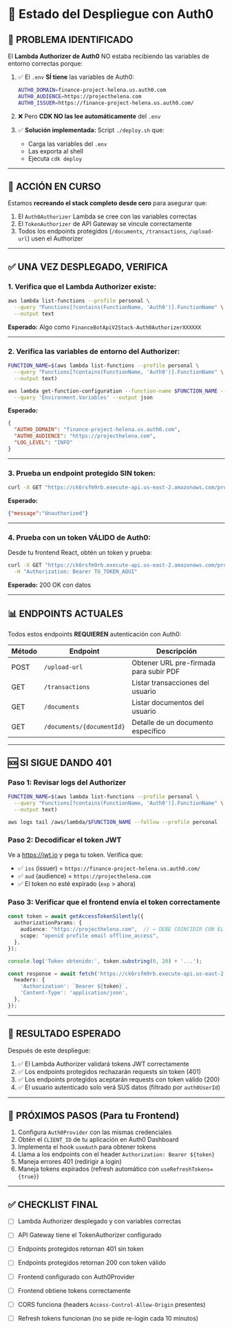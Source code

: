 # 🔐 Estado del Despliegue con Auth0

## 🚨 PROBLEMA IDENTIFICADO

El **Lambda Authorizer de Auth0** NO estaba recibiendo las variables de entorno correctas porque:

1. ✅ El `.env` **SÍ tiene** las variables de Auth0:
   ```bash
   AUTH0_DOMAIN=finance-project-helena.us.auth0.com
   AUTH0_AUDIENCE=https://projecthelena.com
   AUTH0_ISSUER=https://finance-project-helena.us.auth0.com/
   ```

2. ❌ Pero **CDK NO las lee automáticamente** del `.env`

3. ✅ **Solución implementada:** Script `./deploy.sh` que:
   - Carga las variables del `.env`
   - Las exporta al shell
   - Ejecuta `cdk deploy`

---

## 🔄 ACCIÓN EN CURSO

Estamos **recreando el stack completo desde cero** para asegurar que:

1. El `Auth0Authorizer` Lambda se cree con las variables correctas
2. El `TokenAuthorizer` de API Gateway se vincule correctamente
3. Todos los endpoints protegidos (`/documents`, `/transactions`, `/upload-url`) usen el Authorizer

---

## ✅ UNA VEZ DESPLEGADO, VERIFICA

### **1. Verifica que el Lambda Authorizer existe:**

```bash
aws lambda list-functions --profile personal \
  --query "Functions[?contains(FunctionName, 'Auth0')].FunctionName" \
  --output text
```

**Esperado:** Algo como `FinanceBotApiV2Stack-Auth0AuthorizerXXXXXX`

---

### **2. Verifica las variables de entorno del Authorizer:**

```bash
FUNCTION_NAME=$(aws lambda list-functions --profile personal \
  --query "Functions[?contains(FunctionName, 'Auth0')].FunctionName" \
  --output text)

aws lambda get-function-configuration --function-name $FUNCTION_NAME --profile personal \
  --query 'Environment.Variables' --output json
```

**Esperado:**
```json
{
  "AUTH0_DOMAIN": "finance-project-helena.us.auth0.com",
  "AUTH0_AUDIENCE": "https://projecthelena.com",
  "LOG_LEVEL": "INFO"
}
```

---

### **3. Prueba un endpoint protegido SIN token:**

```bash
curl -X GET "https://ck6rsfm9rb.execute-api.us-east-2.amazonaws.com/prod/documents?limit=5"
```

**Esperado:** 
```json
{"message":"Unauthorized"}
```

---

### **4. Prueba con un token VÁLIDO de Auth0:**

Desde tu frontend React, obtén un token y prueba:

```bash
curl -X GET "https://ck6rsfm9rb.execute-api.us-east-2.amazonaws.com/prod/documents?limit=5" \
  -H "Authorization: Bearer TU_TOKEN_AQUI"
```

**Esperado:** 200 OK con datos

---

## 📊 ENDPOINTS ACTUALES

Todos estos endpoints **REQUIEREN** autenticación con Auth0:

| Método | Endpoint | Descripción |
|--------|----------|-------------|
| POST | `/upload-url` | Obtener URL pre-firmada para subir PDF |
| GET | `/transactions` | Listar transacciones del usuario |
| GET | `/documents` | Listar documentos del usuario |
| GET | `/documents/{documentId}` | Detalle de un documento específico |

---

## 🆘 SI SIGUE DANDO 401

### **Paso 1: Revisar logs del Authorizer**

```bash
FUNCTION_NAME=$(aws lambda list-functions --profile personal \
  --query "Functions[?contains(FunctionName, 'Auth0')].FunctionName" \
  --output text)

aws logs tail /aws/lambda/$FUNCTION_NAME --follow --profile personal
```

### **Paso 2: Decodificar el token JWT**

Ve a https://jwt.io y pega tu token. Verifica que:
- ✅ `iss` (issuer) = `https://finance-project-helena.us.auth0.com/`
- ✅ `aud` (audience) = `https://projecthelena.com`
- ✅ El token no esté expirado (`exp` > ahora)

### **Paso 3: Verificar que el frontend envía el token correctamente**

```typescript
const token = await getAccessTokenSilently({
  authorizationParams: {
    audience: "https://projecthelena.com",  // ← DEBE COINCIDIR CON EL BACKEND
    scope: "openid profile email offline_access",
  },
});

console.log('Token obtenido:', token.substring(0, 20) + '...');

const response = await fetch('https://ck6rsfm9rb.execute-api.us-east-2.amazonaws.com/prod/documents', {
  headers: {
    'Authorization': `Bearer ${token}`,
    'Content-Type': 'application/json',
  },
});
```

---

## 🎯 RESULTADO ESPERADO

Después de este despliegue:

1. ✅ El Lambda Authorizer validará tokens JWT correctamente
2. ✅ Los endpoints protegidos rechazarán requests sin token (401)
3. ✅ Los endpoints protegidos aceptarán requests con token válido (200)
4. ✅ El usuario autenticado solo verá SUS datos (filtrado por `auth0UserId`)

---

## 📝 PRÓXIMOS PASOS (Para tu Frontend)

1. Configura `Auth0Provider` con las mismas credenciales
2. Obtén el `CLIENT_ID` de tu aplicación en Auth0 Dashboard
3. Implementa el hook `useAuth` para obtener tokens
4. Llama a los endpoints con el header `Authorization: Bearer ${token}`
5. Maneja errores 401 (redirigir a login)
6. Maneja tokens expirados (refresh automático con `useRefreshTokens={true}`)

---

## ✅ CHECKLIST FINAL

- [ ] Lambda Authorizer desplegado y con variables correctas
- [ ] API Gateway tiene el TokenAuthorizer configurado
- [ ] Endpoints protegidos retornan 401 sin token
- [ ] Endpoints protegidos retornan 200 con token válido
- [ ] Frontend configurado con Auth0Provider
- [ ] Frontend obtiene tokens correctamente
- [ ] CORS funciona (headers `Access-Control-Allow-Origin` presentes)
- [ ] Refresh tokens funcionan (no se pide re-login cada 10 minutos)


